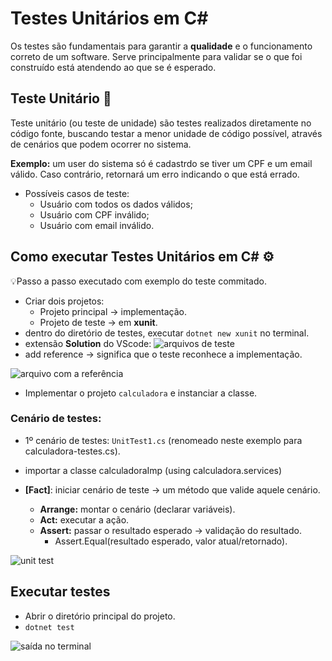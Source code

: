 # Testes Unitários em C#

Os testes são fundamentais para garantir a **qualidade** e o funcionamento correto de um software. Serve principalmente para validar se o que foi construído está atendendo ao que se é esperado.

## Teste Unitário 📝

Teste unitário (ou teste de unidade) são testes realizados diretamente no código fonte, buscando testar a menor unidade de código possível, através de cenários que podem ocorrer no sistema.

**Exemplo:** um user do sistema só é cadastrdo se tiver um CPF e um email válido. Caso contrário, retornará um erro indicando o que está errado.

- Possíveis casos de teste:
  - Usuário com todos os dados válidos;
  - Usuário com CPF inválido;
  - Usuário com email inválido.

## Como executar Testes Unitários em C# ⚙️

💡Passo a passo executado com exemplo do teste commitado.

- Criar dois projetos:
  - Projeto principal → implementação.
  - Projeto de teste → em **xunit**.
- dentro do diretório de testes, executar `dotnet new xunit` no terminal.
- extensão **Solution** do VScode:
  ![arquivos de teste](images/solution.png)
- add reference → significa que o teste reconhece a implementação.

![arquivo com a referência](images/reference.png)

- Implementar o projeto `calculadora` e instanciar a classe.

### Cenário de testes:

- 1º cenário de testes: `UnitTest1.cs` (renomeado neste exemplo para calculadora-testes.cs).
- importar a classe calculadoraImp (using calculadora.services)

- **[Fact]**: iniciar cenário de teste → um método que valide aquele cenário.
  - **Arrange:** montar o cenário (declarar variáveis).
  - **Act:** executar a ação.
  - **Assert:** passar o resultado esperado → validação do resultado.
    - Assert.Equal(resultado esperado, valor atual/retornado).

![unit test](images/teste.png)

## Executar testes

- Abrir o diretório principal do projeto.
- `dotnet test`

![saída no terminal](images/terminal.png)
